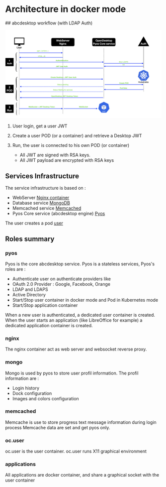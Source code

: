 # Architecture in docker mode


## abcdesktop workflow (with LDAP Auth)


![Create POD process](img/createPod.png)

1. User login, get a user JWT
2. Create a user POD (or a container) and retrieve a Desktop JWT
3. Run, the user is connected to his own POD (or container)

	- All JWT are signed with RSA keys. 
	- All JWT payload are encrypted with RSA keys

## Services Infrastructure

The service infrastructure is based on :

- WebServer [Nginx container](/core/nginx)
- Database service [MongoDB](/core/mongodb/)
- Memcached service [Memcached](/core/memcached/)
- Pyos Core service (abcdesktop engine) [Pyos](/core/pyos/)

The user creates a pod [user](/core/user)


## Roles summary

### pyos

Pyos is the core abcdesktop service. Pyos is a stateless services, Pyos's roles are :

- Authenticate user on authenticate providers like
 - OAuth 2.0 Provider : Google, Facebook, Orange
 - LDAP and LDAPS
 - Active Directory
- Start/Stop user container in docker mode and Pod in Kubernetes mode 
- Start/Stop application container

When a new user is authenticated, a dedicated user container is created. 
When the user starts an application (like LibreOffice for example) a dedicated application container is created.

### nginx
The nginx container act as web server and websocket reverse proxy. 

### mongo
Mongo is used by pyos to store user profil information. 
The profil information are :

- Login history
- Dock configuration
- Images and colors configuration 


### memcached
Memcache is use to store progress text message information during login process 
Memcache data are set and get pyos only.


### oc.user
oc.user is the user container. oc.user runs X11 graphical environment

### applications
All applications are docker container, and share a graphical socket with the user container 
